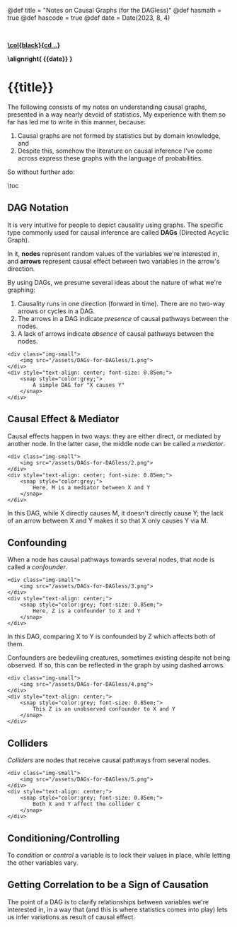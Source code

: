 @def title = "Notes on Causal Graphs (for the DAGless)"
@def hasmath = true
@def hascode = true
@def date = Date(2023, 8, 4)

&#8287;
&#8287;

__**[\col{black}{cd ..}](/)**__

**\alignright{ {{date}} }**

# {{title}}

The following consists of my notes on understanding causal graphs, presented in a way nearly devoid of statistics. My experience with them so far has led me to write in this manner, because:

1. Causal graphs are not formed by statistics but by domain knowledge, and
2. Despite this, somehow the literature on causal inference I've come across express these graphs with the language of probabilities.

So without further ado:

\toc

## DAG Notation

It is very intuitive for people to depict causality using graphs. The specific type commonly used for causal inference are called __DAGs__ (Directed Acyclic Graph). 

In it, __nodes__ represent random values of the variables we're interested in, and __arrows__ represent causal effect between two variables in the arrow's direction. 

By using DAGs, we presume several ideas about the nature of what we're graphing:

1. Causality runs in one direction (forward in time). There are no two-way arrows or cycles in a DAG.
2. The arrows in a DAG indicate _presence_ of causal pathways between the nodes.
3. A lack of arrows indicate _absence_ of causal pathways between the nodes.

~~~
<div class="img-small">
    <img src="/assets/DAGs-for-DAGless/1.png">
</div>
<div style="text-align: center; font-size: 0.85em;">
    <snap style="color:grey;">
        A simple DAG for "X causes Y"
    </snap>
</div>
~~~

## Causal Effect & Mediator

Causal effects happen in two ways: they are either direct, or mediated by another node. In the latter case, the middle node can be called a _mediator_.

~~~
<div class="img-small">
    <img src="/assets/DAGs-for-DAGless/2.png">
</div>
<div style="text-align: center; font-size: 0.85em;">
    <snap style="color:grey;">
        Here, M is a mediator between X and Y
    </snap>
</div>
~~~

In this DAG, while X directly causes M, it doesn't directly cause Y; the lack of an arrow between X and Y makes it so that X only causes Y via M.

## Confounding

When a node has causal pathways towards  several nodes, that node is called a _confounder_.

~~~
<div class="img-small">
    <img src="/assets/DAGs-for-DAGless/3.png">
</div>
<div style="text-align: center;">
    <snap style="color:grey; font-size: 0.85em;">
        Here, Z is a confounder to X and Y
    </snap>
</div>
~~~

In this DAG, comparing X to Y is confounded by Z which affects both of them.

Confounders are bedeviling creatures, sometimes existing despite not being observed. If so, this can be reflected in the graph by using dashed arrows.

~~~
<div class="img-small">
    <img src="/assets/DAGs-for-DAGless/4.png">
</div>
<div style="text-align: center;">
    <snap style="color:grey; font-size: 0.85em;">
        This Z is an unobserved confounder to X and Y
    </snap>
</div>
~~~

## Colliders

_Colliders_ are nodes that receive causal pathways from several nodes.

~~~
<div class="img-small">
    <img src="/assets/DAGs-for-DAGless/5.png">
</div>
<div style="text-align: center;">
    <snap style="color:grey; font-size: 0.85em;">
        Both X and Y affect the collider C
    </snap>
</div>
~~~

## Conditioning/Controlling

To _condition_ or _control_ a variable is to lock their values in place, while letting the other variables vary.

## Getting Correlation to be a Sign of Causation

The point of a DAG is to clarify relationships between variables we're interested in, in a way that (and this is where statistics comes into play) lets us infer variations as result of causal effect.

